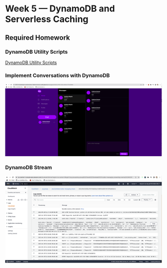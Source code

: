# Week 5 — DynamoDB and Serverless Caching

## Required Homework

### DynamoDB Utility Scripts
[DynamoDB Utility Scripts](https://github.com/mosesbenjamin/aws-bootcamp-cruddur-2023/tree/main/backend-flask/bin/ddb)

### Implement Conversations with DynamoDB
![Implement Conversations with DynamoDB](assets/proof-of-dynamodb-conversations.png)

### DynamoDB Stream
![DynamoDB Stream](assets/proof-of-dynamodb-streams.png)
